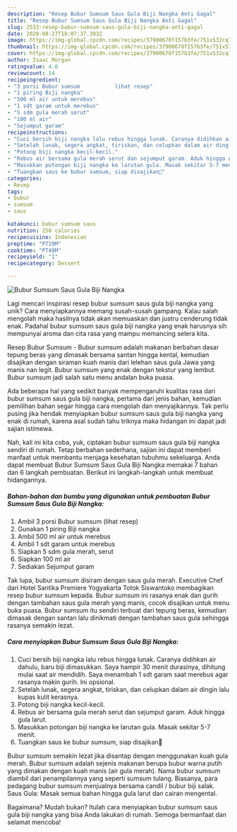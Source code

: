 ```yaml
---
description: "Resep Bubur Sumsum Saus Gula Biji Nangka Anti Gagal"
title: "Resep Bubur Sumsum Saus Gula Biji Nangka Anti Gagal"
slug: 2533-resep-bubur-sumsum-saus-gula-biji-nangka-anti-gagal
date: 2020-08-27T18:07:37.393Z
image: https://img-global.cpcdn.com/recipes/37900670f157b3fe/751x532cq70/bubur-sumsum-saus-gula-biji-nangka-foto-resep-utama.jpg
thumbnail: https://img-global.cpcdn.com/recipes/37900670f157b3fe/751x532cq70/bubur-sumsum-saus-gula-biji-nangka-foto-resep-utama.jpg
cover: https://img-global.cpcdn.com/recipes/37900670f157b3fe/751x532cq70/bubur-sumsum-saus-gula-biji-nangka-foto-resep-utama.jpg
author: Isaac Morgan
ratingvalue: 4.6
reviewcount: 14
recipeingredient:
- "3 porsi Bubur sumsum           lihat resep"
- "1 piring Biji nangka"
- "500 ml air untuk merebus"
- "1 sdt garam untuk merebus"
- "5 sdm gula merah serut"
- "100 ml air"
- "Sejumput garam"
recipeinstructions:
- "Cuci bersih biji nangka lalu rebus hingga lunak. Caranya didihkan air dahulu, baru biji dimasukkan. Saya hampir 30 menit durasinya, dihitung mulai saat air mendidih. Saya menambah 1 sdt garam saat merebus agar rasanya makin gurih. Ini opsional."
- "Setelah lunak, segera angkat, tiriskan, dan celupkan dalam air dingin lalu kupas kulit kerasnya."
- "Potong biji nangka kecil-kecil."
- "Rebus air bersama gula merah serut dan sejumput garam. Aduk hingga gula larut."
- "Masukkan potongan biji nangka ke larutan gula. Masak sekitar 5-7 menit."
- "Tuangkan saus ke bubur sumsum, siap disajikan🤤"
categories:
- Resep
tags:
- bubur
- sumsum
- saus

katakunci: bubur sumsum saus 
nutrition: 250 calories
recipecuisine: Indonesian
preptime: "PT19M"
cooktime: "PT48M"
recipeyield: "1"
recipecategory: Dessert

---
```



![Bubur Sumsum Saus Gula Biji Nangka](https://img-global.cpcdn.com/recipes/37900670f157b3fe/751x532cq70/bubur-sumsum-saus-gula-biji-nangka-foto-resep-utama.jpg)

Lagi mencari inspirasi resep bubur sumsum saus gula biji nangka yang unik? Cara menyiapkannya memang susah-susah gampang. Kalau salah mengolah maka hasilnya tidak akan memuaskan dan justru cenderung tidak enak. Padahal bubur sumsum saus gula biji nangka yang enak harusnya sih mempunyai aroma dan cita rasa yang mampu memancing selera kita.

Resep Bubur Sumsum - Bubur sumsum adalah makanan berbahan dasar tepung beras yang dimasak bersama santan hingga kental, kemudian disajikan dengan siraman kuah manis dari lelehan saus gula Jawa yang manis nan legit. Bubur sumsum yang enak dengan tekstur yang lembut. Bubur sumsum jadi salah satu menu andalan buka puasa.

Ada beberapa hal yang sedikit banyak mempengaruhi kualitas rasa dari bubur sumsum saus gula biji nangka, pertama dari jenis bahan, kemudian pemilihan bahan segar hingga cara mengolah dan menyajikannya. Tak perlu pusing jika hendak menyiapkan bubur sumsum saus gula biji nangka yang enak di rumah, karena asal sudah tahu triknya maka hidangan ini dapat jadi sajian istimewa.


Nah, kali ini kita coba, yuk, ciptakan bubur sumsum saus gula biji nangka sendiri di rumah. Tetap berbahan sederhana, sajian ini dapat memberi manfaat untuk membantu menjaga kesehatan tubuhmu sekeluarga. Anda dapat membuat Bubur Sumsum Saus Gula Biji Nangka memakai 7 bahan dan 6 langkah pembuatan. Berikut ini langkah-langkah untuk membuat hidangannya.

<!--inarticleads1-->

##### Bahan-bahan dan bumbu yang digunakan untuk pembuatan Bubur Sumsum Saus Gula Biji Nangka:

1. Ambil 3 porsi Bubur sumsum           (lihat resep)
1. Gunakan 1 piring Biji nangka
1. Ambil 500 ml air untuk merebus
1. Ambil 1 sdt garam untuk merebus
1. Siapkan 5 sdm gula merah, serut
1. Siapkan 100 ml air
1. Sediakan Sejumput garam


Tak lupa, bubur sumsum disiram dengan saus gula merah. Executive Chef dari Hotel Santika Premiere Yogyakarta Totok Siswantoko membagikan resep bubur sumsum kepada. Bubur sumsum ini rasanya enak dan gurih dengan tambahan saus gula merah yang manis, cocok disajikan untuk menu buka puasa. Bubur sumsum itu sendiri terbuat dari tepung beras, kemudian dimasak dengan santan lalu dinikmati dengan tambahan saus gula sehingga rasanya semakin lezat. 

<!--inarticleads2-->

##### Cara menyiapkan Bubur Sumsum Saus Gula Biji Nangka:

1. Cuci bersih biji nangka lalu rebus hingga lunak. Caranya didihkan air dahulu, baru biji dimasukkan. Saya hampir 30 menit durasinya, dihitung mulai saat air mendidih. Saya menambah 1 sdt garam saat merebus agar rasanya makin gurih. Ini opsional.
1. Setelah lunak, segera angkat, tiriskan, dan celupkan dalam air dingin lalu kupas kulit kerasnya.
1. Potong biji nangka kecil-kecil.
1. Rebus air bersama gula merah serut dan sejumput garam. Aduk hingga gula larut.
1. Masukkan potongan biji nangka ke larutan gula. Masak sekitar 5-7 menit.
1. Tuangkan saus ke bubur sumsum, siap disajikan🤤


Bubur sumsum semakin lezat jika disantap dengan menggunakan kuah gula merah. Bubur sumsum adalah sejenis makanan berupa bubur warna putih yang dimakan dengan kuah manis (air gula merah). Nama bubur sumsum diambil dari penampilannya yang seperti sumsum tulang. Biasanya, para pedagang bubur sumsum menjualnya bersama candil / bubur biji salak. Saus Gula: Masak semua bahan hingga gula larut dan cairan mengental. 

Bagaimana? Mudah bukan? Itulah cara menyiapkan bubur sumsum saus gula biji nangka yang bisa Anda lakukan di rumah. Semoga bermanfaat dan selamat mencoba!
